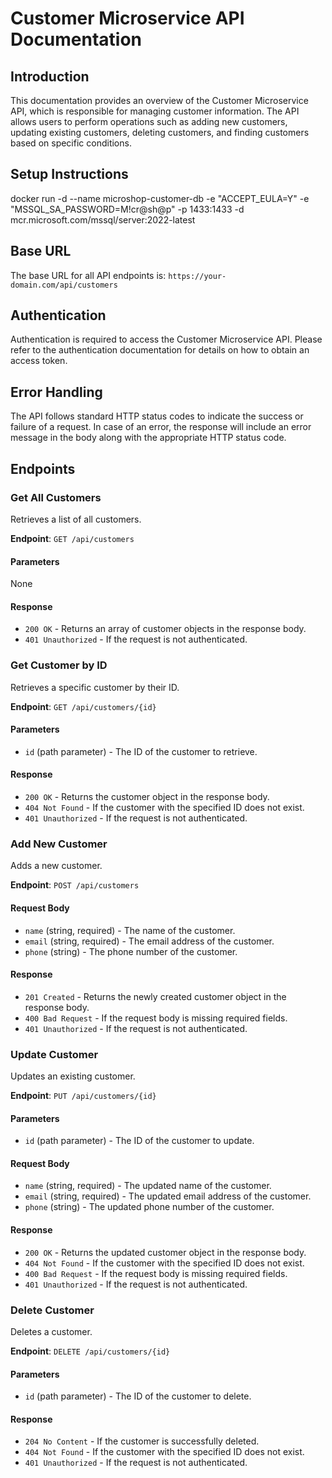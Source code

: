 # Customer Microservice API Documentation

## Introduction

This documentation provides an overview of the Customer Microservice API, which is responsible for managing customer information. The API allows users to perform operations such as adding new customers, updating existing customers, deleting customers, and finding customers based on specific conditions.

## Setup Instructions

docker run -d --name microshop-customer-db -e "ACCEPT_EULA=Y" -e "MSSQL_SA_PASSWORD=M!cr@sh@p" -p 1433:1433 -d mcr.microsoft.com/mssql/server:2022-latest

## Base URL

The base URL for all API endpoints is: `https://your-domain.com/api/customers`

## Authentication

Authentication is required to access the Customer Microservice API. Please refer to the authentication documentation for details on how to obtain an access token.

## Error Handling

The API follows standard HTTP status codes to indicate the success or failure of a request. In case of an error, the response will include an error message in the body along with the appropriate HTTP status code.

## Endpoints

### Get All Customers

Retrieves a list of all customers.

**Endpoint**: `GET /api/customers`

#### Parameters

None

#### Response

- `200 OK` - Returns an array of customer objects in the response body.
- `401 Unauthorized` - If the request is not authenticated.

### Get Customer by ID

Retrieves a specific customer by their ID.

**Endpoint**: `GET /api/customers/{id}`

#### Parameters

- `id` (path parameter) - The ID of the customer to retrieve.

#### Response

- `200 OK` - Returns the customer object in the response body.
- `404 Not Found` - If the customer with the specified ID does not exist.
- `401 Unauthorized` - If the request is not authenticated.

### Add New Customer

Adds a new customer.

**Endpoint**: `POST /api/customers`

#### Request Body

- `name` (string, required) - The name of the customer.
- `email` (string, required) - The email address of the customer.
- `phone` (string) - The phone number of the customer.

#### Response

- `201 Created` - Returns the newly created customer object in the response body.
- `400 Bad Request` - If the request body is missing required fields.
- `401 Unauthorized` - If the request is not authenticated.

### Update Customer

Updates an existing customer.

**Endpoint**: `PUT /api/customers/{id}`

#### Parameters

- `id` (path parameter) - The ID of the customer to update.

#### Request Body

- `name` (string, required) - The updated name of the customer.
- `email` (string, required) - The updated email address of the customer.
- `phone` (string) - The updated phone number of the customer.

#### Response

- `200 OK` - Returns the updated customer object in the response body.
- `404 Not Found` - If the customer with the specified ID does not exist.
- `400 Bad Request` - If the request body is missing required fields.
- `401 Unauthorized` - If the request is not authenticated.

### Delete Customer

Deletes a customer.

**Endpoint**: `DELETE /api/customers/{id}`

#### Parameters

- `id` (path parameter) - The ID of the customer to delete.

#### Response

- `204 No Content` - If the customer is successfully deleted.
- `404 Not Found` - If the customer with the specified ID does not exist.
- `401 Unauthorized` - If the request is not authenticated.
